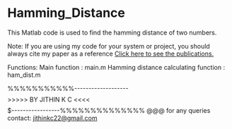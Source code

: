 # Hamming_Distance
This Matlab code is used to find the hamming distance of two numbers.

 Note: If you are using my code for your system or project, you should always cite my paper as a reference
 <a href ="https://docs.google.com/document/d/1AbCxFoUhdOCppM8novgCdOv0F9mqYe7HlBU7yX7Svx0/edit?usp=sharing">Click here to see the publications.</a>


Functions:
     Main function                            : main.m
     Hamming distance calculating function    : ham_dist.m
     
     
     
  %%%%%%%%%%%-------------------$$$$$$$$>>>>> BY JITHIN K C <<<<$$$$$$$$$-----------------%%%%%%%%%%%%%% 
  @@@ for any queries contact: jithinkc22@gmail.com
